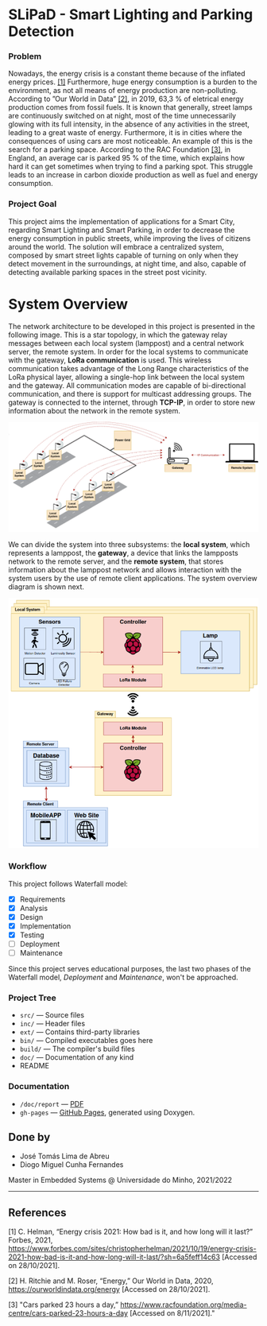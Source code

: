 # SLiPaD - Smart Lighting and Parking Detection
### Problem
Nowadays, the energy crisis is a constant theme because of the inflated energy prices. [[1]](#1) Furthermore, huge energy consumption is a burden to the environment, as not all means of energy production are non-polluting. According to ”Our World in Data” [[2]](#2), in 2019, 63,3 % of eletrical energy production comes from fossil fuels. It is known that generally, street lamps are continuously switched on at night, most of the time unnecessarily glowing with its full intensity, in the absence of any activities in the street, leading to a great waste of energy. Furthermore, it is in cities where the consequences of using cars are most noticeable. An example of this is the search for a parking space. According to the RAC Foundation [[3]](#3), in England, an average car is parked 95 % of the time, which explains how hard it can get sometimes when trying to find a parking spot. This struggle leads to an increase in carbon dioxide production as well as fuel and energy consumption.

### Project Goal
This project aims the implementation of applications for a Smart City, regarding Smart Lighting and Smart Parking, in order to decrease the energy consumption in public streets, while improving the lives of citizens around the world. The solution will embrace a centralized system, composed by smart street lights capable of turning on only when they detect movement in the surroundings, at night time, and also, capable of detecting available parking spaces in the street post vicinity.

# System Overview

The network architecture to be developed in this project is presented in the following image. This is a star topology, in which the gateway relay messages between each local system (lamppost) and a central network server, the remote system. In order for the local systems to communicate with the gateway, **LoRa communication** is used. This wireless communication takes advantage of the Long Range characteristics of the LoRa physical layer, allowing a single-hop link between the local system and the gateway. All communication modes are capable of bi-directional communication, and there is support for multicast addressing groups. The gateway is connected to the internet, through **TCP-IP**, in order to store new information about the network in the remote system.

![Network Architecture](doc/report/images/03system_overview/network_arch.png)

We can divide the system into three subsystems: the **local system**, which represents a lamppost, the **gateway**, a device that links the lampposts network to the remote server, and the **remote system**, that stores information about the lamppost network and allows interaction with the system users by the use of remote client applications. The system overview diagram is shown next.

![System Overview](doc/report/images/03system_overview/system_overview.png)

### Workflow
This project follows Waterfall model:

- [x] Requirements
- [x] Analysis
- [x] Design
- [x] Implementation
- [x] Testing
- [ ] Deployment
- [ ] Maintenance

Since this project serves educational purposes, the last two phases of the Waterfall model, *Deployment* and *Maintenance*, won't be approached.

### Project Tree
- `src/` — Source files
- `inc/` — Header files
- `ext/` — Contains third-party libraries
- `bin/` — Compiled executables goes here
- `build/` — The compiler's build files
- `doc/` — Documentation of any kind
- README

### Documentation
- `/doc/report` — [PDF](https://github.com/ESRGgroup9/slipad/blob/main/doc/deliveries/design.pdf)
- `gh-pages` — [GitHub Pages](https://esrggroup9.github.io/slipad/index.html), generated using Doxygen.

### <!--Dependencies-->

### <!--Installation-->

### <!--Usage-->


## Done by

- José Tomás Lima de Abreu
- Diogo Miguel Cunha Fernandes

Master in Embedded Systems @ Universidade do Minho, 2021/2022

---

## References

<a id="1">[1]</a>  C. Helman, “Energy crisis 2021: How bad is it, and how long will it last?” Forbes, 2021, https://www.forbes.com/sites/christopherhelman/2021/10/19/energy-crisis-2021-how-bad-is-it-and-how-long-will-it-last/?sh=6a5feff14c63 [Accessed on 28/10/2021].

<a id="2">[2]</a> H. Ritchie and M. Roser, “Energy,” Our World in Data, 2020, https://ourworldindata.org/energy [Accessed on 28/10/2021].

<a id="3">[3]</a>  "Cars parked 23 hours a day,” https://www.racfoundation.org/media-centre/cars-parked-23-hours-a-day [Accessed on 8/11/2021]."
